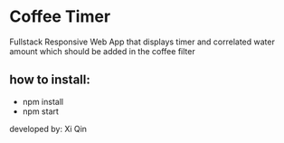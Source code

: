 # Coffee Timer

Fullstack Responsive Web App that displays timer and correlated water amount which should be added in the coffee filter

## how to install: 
* npm install
* npm start 

developed by: Xi Qin 
